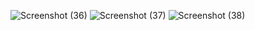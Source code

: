 ![Screenshot (36)](https://github.com/mrsraj/Recipe-Finder-Website/assets/152704061/ecb0f10c-fd5d-4e53-985a-b3d760078600)
![Screenshot (37)](https://github.com/mrsraj/Recipe-Finder-Website/assets/152704061/140d6bd2-052c-4258-81b1-c050ccd5ac30)
![Screenshot (38)](https://github.com/mrsraj/Recipe-Finder-Website/assets/152704061/69ac48fb-c75e-45ad-8691-a62a8caba69d)
